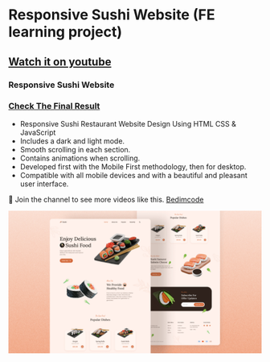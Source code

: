 # Responsive Sushi Website (FE learning project)
## [Watch it on youtube](https://youtu.be/HW1zt2EPMqY)
### Responsive Sushi Website
### [Check The Final Result](https://dien-sushi.netlify.app/)

- Responsive Sushi Restaurant Website Design Using HTML CSS & JavaScript
- Includes a dark and light mode.
- Smooth scrolling in each section.
- Contains animations when scrolling.
- Developed first with the Mobile First methodology, then for desktop.
- Compatible with all mobile devices and with a beautiful and pleasant user interface.

💙 Join the channel to see more videos like this. [Bedimcode](https://www.youtube.com/c/Bedimcode)

![preview img](/preview.png)
